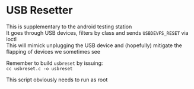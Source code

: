 # USB Resetter

This is supplementary to the android testing station  
It goes through USB devices, filters by class and sends `USBDEVFS_RESET` via ioctl  
This will mimick unplugging the USB device and (hopefully) mitigate the flapping of devices we sometimes see  


Remember to build `usbreset` by issuing:  
`cc usbreset.c -o usbreset`

This script obviously needs to run as root
